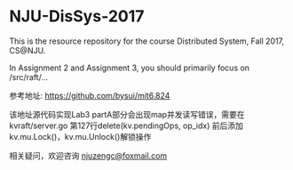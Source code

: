 # NJU-DisSys-2017
This is the resource repository for the course Distributed System, Fall 2017, CS@NJU.

In Assignment 2 and Assignment 3, you should primarily focus on /src/raft/...

参考地址: https://github.com/bysui/mit6.824 

该地址源代码实现Lab3 partA部分会出现map并发读写错误，需要在kvraft/server.go 第127行delete(kv.pendingOps, op_idx) 前后添加kv.mu.Lock()，kv.mu.Unlock()解锁操作

相关疑问，欢迎咨询 njuzengc@foxmail.com
